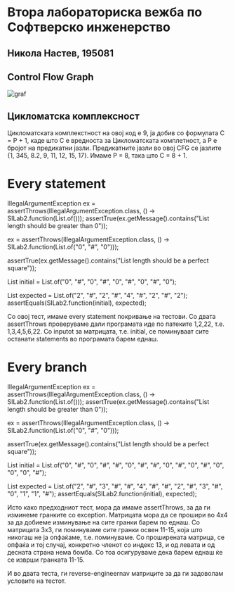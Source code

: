 # Втора лабораториска вежба по Софтверско инженерство

## Никола Настев, 195081

## Control Flow Graph

![graf](https://user-images.githubusercontent.com/68243750/171494071-bb885b0c-c8e5-4f66-b21c-edcb7bdb0d5e.png)


## Цикломатска комплексност

Цикломатската комплекстност на овој код е 9, ја добив со формулата C = P + 1, каде што C e вредноста за Цикломатската комплетност, а P е бројот на предикатни јазли.
Предикатните јазли во овој CFG се јазлите {1, 345, 8.2, 9, 11, 12, 15, 17}. Имаме P = 8, така што C = 8 + 1.

# Every statement

IllegalArgumentException ex = assertThrows(IllegalArgumentException.class, () -> SILab2.function(List.of()));
assertTrue(ex.getMessage().contains("List length should be greater than 0"));

ex = assertThrows(IllegalArgumentException.class, () -> SILab2.function(List.of("0", "#", "0")));

assertTrue(ex.getMessage().contains("List length should be a perfect square"));

List<String> initial = List.of("0", "#", "0", "#", "0", "#", "0", "#", "0");
  
List<String> expected = List.of("2", "#", "2", "#", "4", "#", "2", "#", "2");
assertEquals(SILab2.function(initial), expected);

Со овој тест, имаме every statement покривање на тестови. Со двата assertThrows проверуваме дали програмата иде по патеките 1,2,22, т.е. 1,3,4,5,6,22.
Со inputot за матрицата, т.е. initial, се поминуваат сите останати statements во програмата барем еднаш.
  
# Every branch
  
IllegalArgumentException ex = assertThrows(IllegalArgumentException.class, () -> SILab2.function(List.of()));
assertTrue(ex.getMessage().contains("List length should be greater than 0"));

ex = assertThrows(IllegalArgumentException.class, () -> SILab2.function(List.of("0", "#", "0")));
  
assertTrue(ex.getMessage().contains("List length should be a perfect square"));

List<String> initial = List.of("0", "#", "0", "#", "#", "0", "#", "#", "0", "#", "0", "#", "0", "0", "0", "#");
  
List<String> expected = List.of("2", "#", "3", "#", "#", "4", "#", "#", "2", "#", "3", "#", "0", "1", "1", "#");
assertEquals(SILab2.function(initial), expected);
  
Исто како предходниот тест, мора да имаме assertThrows, за да ги изминеме гранките со exception. Матрицата мора да се прошири во 4x4 за да добиеме изминување на сите гранки барем по еднаш. Со матрицата 3x3, ги поминуваме сите гранки освен 11-15, која што никогаш не ја опфаќаме, т.е. поминуваме. Со проширената матрица, се опфаќа и тој случај, конкретно членот со индекс 13, и од левата и од десната страна нема бомба. Со тоа осигуруваме дека барем еднаш ќе се изврши гранката 11-15.
  
И во двата теста, ги reverse-engineernav матриците за да ги задоволам условите на тестот.
